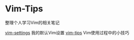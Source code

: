# Vim-Tips
整理个人学习Vim的相关笔记

[vim-settings](https://github.com/Jeanhwea/Vim-Tips/tree/master/vim-settings) 我的默认Vim设置
[vim-tips](https://github.com/Jeanhwea/Vim-Tips/tree/master/vim-tips) Vim使用过程中的小技巧
